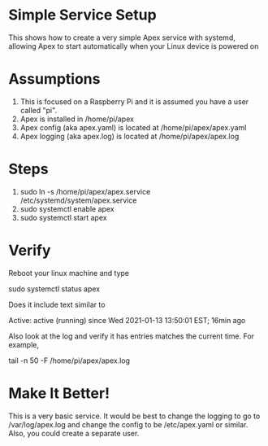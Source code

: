 # Simple Service Setup

This shows how to create a very simple Apex service with systemd, allowing
Apex to start automatically when your Linux device is powered on

# Assumptions

1. This is focused on a Raspberry Pi and it is assumed you have a user called "pi".
1. Apex is installed in /home/pi/apex
1. Apex config (aka apex.yaml) is located at /home/pi/apex/apex.yaml
1. Apex logging (aka apex.log) is located at /home/pi/apex/apex.log

# Steps

1. sudo ln -s /home/pi/apex/apex.service /etc/systemd/system/apex.service
1. sudo systemctl enable apex
1. sudo systemctl start apex

# Verify

Reboot your linux machine and type

sudo systemctl status apex

Does it include text similar to

Active: active (running) since Wed 2021-01-13 13:50:01 EST; 16min ago

Also look at the log and verify it has entries matches the current time.   For example,

tail -n 50 -F /home/pi/apex/apex.log

# Make It Better!

This is a very basic service.   It would be best to change the 
logging to go to /var/log/apex.log and change the config to be /etc/apex.yaml or similar.
Also, you could create a separate user.   